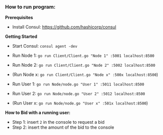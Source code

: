 ### How to run program: ###

**Prerequisites** 

- Install Consul: https://github.com/hashicorp/consul 

**Getting Started**

- Start Consul: ```consul agent -dev```
- Run Node 1: ```go run Client/Client.go "Node 1" :5001 localhost:8500```
- Run Node 2: ```go run Client/Client.go "Node 2" :5002 localhost:8500```
- (Run Node x: ```go run Client/Client.go "Node x" :500x localhost:8500```)

- Run User 1: ```go run Node/node.go "User 1" :5011 localhost:8500```
- Run User 2: ```go run Node/node.go "User 2" :5012 localhost:8500```
- (Run User x: ```go run Node/node.go "User x" :501x localhost:8500```)

**How to Bid with a running user:** 
- Step 1: insert ```2``` in the console to request a bid
- Step 2: insert the amount of the bid to the console
